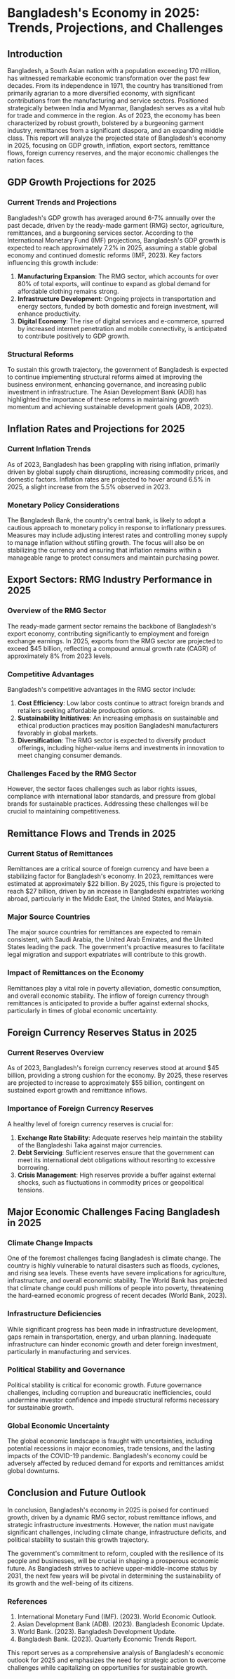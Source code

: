 # Bangladesh's Economy in 2025: Trends, Projections, and Challenges

## Introduction

Bangladesh, a South Asian nation with a population exceeding 170 million, has witnessed remarkable economic transformation over the past few decades. From its independence in 1971, the country has transitioned from primarily agrarian to a more diversified economy, with significant contributions from the manufacturing and service sectors. Positioned strategically between India and Myanmar, Bangladesh serves as a vital hub for trade and commerce in the region. As of 2023, the economy has been characterized by robust growth, bolstered by a burgeoning garment industry, remittances from a significant diaspora, and an expanding middle class. This report will analyze the projected state of Bangladesh's economy in 2025, focusing on GDP growth, inflation, export sectors, remittance flows, foreign currency reserves, and the major economic challenges the nation faces.

## GDP Growth Projections for 2025

### Current Trends and Projections

Bangladesh's GDP growth has averaged around 6-7% annually over the past decade, driven by the ready-made garment (RMG) sector, agriculture, remittances, and a burgeoning services sector. According to the International Monetary Fund (IMF) projections, Bangladesh's GDP growth is expected to reach approximately 7.2% in 2025, assuming a stable global economy and continued domestic reforms (IMF, 2023). Key factors influencing this growth include:

1. **Manufacturing Expansion**: The RMG sector, which accounts for over 80% of total exports, will continue to expand as global demand for affordable clothing remains strong.
2. **Infrastructure Development**: Ongoing projects in transportation and energy sectors, funded by both domestic and foreign investment, will enhance productivity.
3. **Digital Economy**: The rise of digital services and e-commerce, spurred by increased internet penetration and mobile connectivity, is anticipated to contribute positively to GDP growth.

### Structural Reforms

To sustain this growth trajectory, the government of Bangladesh is expected to continue implementing structural reforms aimed at improving the business environment, enhancing governance, and increasing public investment in infrastructure. The Asian Development Bank (ADB) has highlighted the importance of these reforms in maintaining growth momentum and achieving sustainable development goals (ADB, 2023).

## Inflation Rates and Projections for 2025

### Current Inflation Trends

As of 2023, Bangladesh has been grappling with rising inflation, primarily driven by global supply chain disruptions, increasing commodity prices, and domestic factors. Inflation rates are projected to hover around 6.5% in 2025, a slight increase from the 5.5% observed in 2023.

### Monetary Policy Considerations

The Bangladesh Bank, the country's central bank, is likely to adopt a cautious approach to monetary policy in response to inflationary pressures. Measures may include adjusting interest rates and controlling money supply to manage inflation without stifling growth. The focus will also be on stabilizing the currency and ensuring that inflation remains within a manageable range to protect consumers and maintain purchasing power.

## Export Sectors: RMG Industry Performance in 2025

### Overview of the RMG Sector

The ready-made garment sector remains the backbone of Bangladesh's export economy, contributing significantly to employment and foreign exchange earnings. In 2025, exports from the RMG sector are projected to exceed $45 billion, reflecting a compound annual growth rate (CAGR) of approximately 8% from 2023 levels.

### Competitive Advantages

Bangladesh's competitive advantages in the RMG sector include:

1. **Cost Efficiency**: Low labor costs continue to attract foreign brands and retailers seeking affordable production options.
2. **Sustainability Initiatives**: An increasing emphasis on sustainable and ethical production practices may position Bangladeshi manufacturers favorably in global markets.
3. **Diversification**: The RMG sector is expected to diversify product offerings, including higher-value items and investments in innovation to meet changing consumer demands.

### Challenges Faced by the RMG Sector

However, the sector faces challenges such as labor rights issues, compliance with international labor standards, and pressure from global brands for sustainable practices. Addressing these challenges will be crucial to maintaining competitiveness.

## Remittance Flows and Trends in 2025

### Current Status of Remittances

Remittances are a critical source of foreign currency and have been a stabilizing factor for Bangladesh's economy. In 2023, remittances were estimated at approximately $22 billion. By 2025, this figure is projected to reach $27 billion, driven by an increase in Bangladeshi expatriates working abroad, particularly in the Middle East, the United States, and Malaysia.

### Major Source Countries

The major source countries for remittances are expected to remain consistent, with Saudi Arabia, the United Arab Emirates, and the United States leading the pack. The government's proactive measures to facilitate legal migration and support expatriates will contribute to this growth.

### Impact of Remittances on the Economy

Remittances play a vital role in poverty alleviation, domestic consumption, and overall economic stability. The inflow of foreign currency through remittances is anticipated to provide a buffer against external shocks, particularly in times of global economic uncertainty.

## Foreign Currency Reserves Status in 2025

### Current Reserves Overview

As of 2023, Bangladesh's foreign currency reserves stood at around $45 billion, providing a strong cushion for the economy. By 2025, these reserves are projected to increase to approximately $55 billion, contingent on sustained export growth and remittance inflows.

### Importance of Foreign Currency Reserves

A healthy level of foreign currency reserves is crucial for:

1. **Exchange Rate Stability**: Adequate reserves help maintain the stability of the Bangladeshi Taka against major currencies.
2. **Debt Servicing**: Sufficient reserves ensure that the government can meet its international debt obligations without resorting to excessive borrowing.
3. **Crisis Management**: High reserves provide a buffer against external shocks, such as fluctuations in commodity prices or geopolitical tensions.

## Major Economic Challenges Facing Bangladesh in 2025

### Climate Change Impacts

One of the foremost challenges facing Bangladesh is climate change. The country is highly vulnerable to natural disasters such as floods, cyclones, and rising sea levels. These events have severe implications for agriculture, infrastructure, and overall economic stability. The World Bank has projected that climate change could push millions of people into poverty, threatening the hard-earned economic progress of recent decades (World Bank, 2023).

### Infrastructure Deficiencies

While significant progress has been made in infrastructure development, gaps remain in transportation, energy, and urban planning. Inadequate infrastructure can hinder economic growth and deter foreign investment, particularly in manufacturing and services.

### Political Stability and Governance

Political stability is critical for economic growth. Future governance challenges, including corruption and bureaucratic inefficiencies, could undermine investor confidence and impede structural reforms necessary for sustainable growth.

### Global Economic Uncertainty

The global economic landscape is fraught with uncertainties, including potential recessions in major economies, trade tensions, and the lasting impacts of the COVID-19 pandemic. Bangladesh's economy could be adversely affected by reduced demand for exports and remittances amidst global downturns.

## Conclusion and Future Outlook

In conclusion, Bangladesh's economy in 2025 is poised for continued growth, driven by a dynamic RMG sector, robust remittance inflows, and strategic infrastructure investments. However, the nation must navigate significant challenges, including climate change, infrastructure deficits, and political stability to sustain this growth trajectory.

The government's commitment to reform, coupled with the resilience of its people and businesses, will be crucial in shaping a prosperous economic future. As Bangladesh strives to achieve upper-middle-income status by 2031, the next few years will be pivotal in determining the sustainability of its growth and the well-being of its citizens.

### References
1. International Monetary Fund (IMF). (2023). World Economic Outlook.
2. Asian Development Bank (ADB). (2023). Bangladesh Economic Update.
3. World Bank. (2023). Bangladesh Development Update.
4. Bangladesh Bank. (2023). Quarterly Economic Trends Report. 

This report serves as a comprehensive analysis of Bangladesh's economic outlook for 2025 and emphasizes the need for strategic action to overcome challenges while capitalizing on opportunities for sustainable growth.